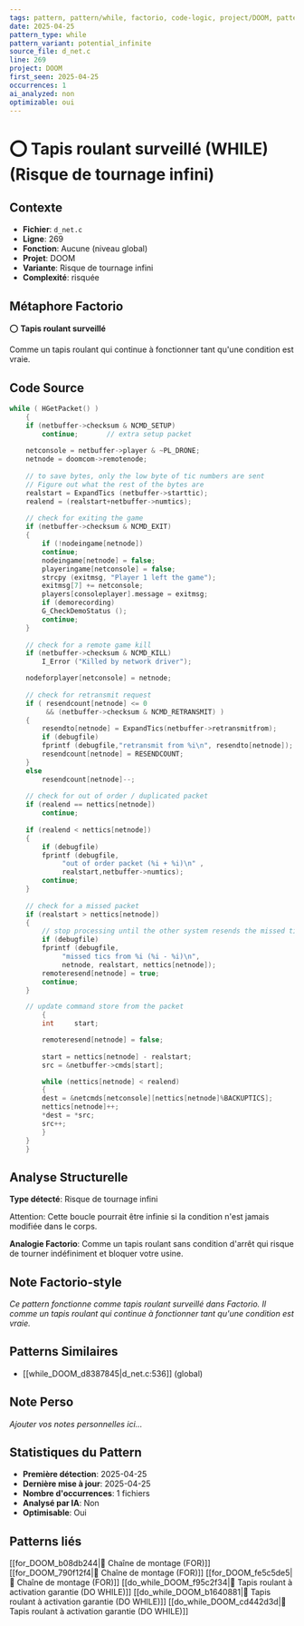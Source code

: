 ```yaml
---
tags: pattern, pattern/while, factorio, code-logic, project/DOOM, pattern/variant/potential_infinite
date: 2025-04-25
pattern_type: while
pattern_variant: potential_infinite
source_file: d_net.c
line: 269
project: DOOM
first_seen: 2025-04-25
occurrences: 1
ai_analyzed: non
optimizable: oui
---
```


# ⭕ Tapis roulant surveillé (WHILE) (Risque de tournage infini)

## Contexte
- **Fichier**: `d_net.c`
- **Ligne**: 269
- **Fonction**: Aucune (niveau global)
- **Projet**: DOOM
- **Variante**: Risque de tournage infini
- **Complexité**: risquée

## Métaphore Factorio
⭕ **Tapis roulant surveillé**

Comme un tapis roulant qui continue à fonctionner tant qu'une condition est vraie.

## Code Source
```c
while ( HGetPacket() )
    {
	if (netbuffer->checksum & NCMD_SETUP)
	    continue;		// extra setup packet
			
	netconsole = netbuffer->player & ~PL_DRONE;
	netnode = doomcom->remotenode;
	
	// to save bytes, only the low byte of tic numbers are sent
	// Figure out what the rest of the bytes are
	realstart = ExpandTics (netbuffer->starttic);		
	realend = (realstart+netbuffer->numtics);
	
	// check for exiting the game
	if (netbuffer->checksum & NCMD_EXIT)
	{
	    if (!nodeingame[netnode])
		continue;
	    nodeingame[netnode] = false;
	    playeringame[netconsole] = false;
	    strcpy (exitmsg, "Player 1 left the game");
	    exitmsg[7] += netconsole;
	    players[consoleplayer].message = exitmsg;
	    if (demorecording)
		G_CheckDemoStatus ();
	    continue;
	}
	
	// check for a remote game kill
	if (netbuffer->checksum & NCMD_KILL)
	    I_Error ("Killed by network driver");

	nodeforplayer[netconsole] = netnode;
	
	// check for retransmit request
	if ( resendcount[netnode] <= 0 
	     && (netbuffer->checksum & NCMD_RETRANSMIT) )
	{
	    resendto[netnode] = ExpandTics(netbuffer->retransmitfrom);
	    if (debugfile)
		fprintf (debugfile,"retransmit from %i\n", resendto[netnode]);
	    resendcount[netnode] = RESENDCOUNT;
	}
	else
	    resendcount[netnode]--;
	
	// check for out of order / duplicated packet		
	if (realend == nettics[netnode])
	    continue;
			
	if (realend < nettics[netnode])
	{
	    if (debugfile)
		fprintf (debugfile,
			 "out of order packet (%i + %i)\n" ,
			 realstart,netbuffer->numtics);
	    continue;
	}
	
	// check for a missed packet
	if (realstart > nettics[netnode])
	{
	    // stop processing until the other system resends the missed tics
	    if (debugfile)
		fprintf (debugfile,
			 "missed tics from %i (%i - %i)\n",
			 netnode, realstart, nettics[netnode]);
	    remoteresend[netnode] = true;
	    continue;
	}

	// update command store from the packet
        {
	    int		start;

	    remoteresend[netnode] = false;
		
	    start = nettics[netnode] - realstart;		
	    src = &netbuffer->cmds[start];

	    while (nettics[netnode] < realend)
	    {
		dest = &netcmds[netconsole][nettics[netnode]%BACKUPTICS];
		nettics[netnode]++;
		*dest = *src;
		src++;
	    }
	}
    }
```

## Analyse Structurelle
**Type détecté**: Risque de tournage infini

Attention: Cette boucle pourrait être infinie si la condition n'est jamais modifiée dans le corps.

**Analogie Factorio**:
Comme un tapis roulant sans condition d'arrêt qui risque de tourner indéfiniment et bloquer votre usine.

## Note Factorio-style
*Ce pattern fonctionne comme tapis roulant surveillé dans Factorio. Il comme un tapis roulant qui continue à fonctionner tant qu'une condition est vraie.*

## Patterns Similaires
- [[while_DOOM_d8387845|d_net.c:536]] (global)

## Note Perso
*Ajouter vos notes personnelles ici...*

## Statistiques du Pattern
- **Première détection**: 2025-04-25
- **Dernière mise à jour**: 2025-04-25
- **Nombre d'occurrences**: 1 fichiers
- **Analysé par IA**: Non
- **Optimisable**: Oui

## Patterns liés
[[for_DOOM_b08db244|🔄 Chaîne de montage (FOR)]]
[[for_DOOM_790f12f4|🔄 Chaîne de montage (FOR)]]
[[for_DOOM_fe5c5de5|🔄 Chaîne de montage (FOR)]]
[[do_while_DOOM_f95c2f34|🔄 Tapis roulant à activation garantie (DO WHILE)]]
[[do_while_DOOM_b1640881|🔄 Tapis roulant à activation garantie (DO WHILE)]]
[[do_while_DOOM_cd442d3d|🔄 Tapis roulant à activation garantie (DO WHILE)]]
